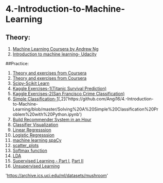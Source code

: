 # 4.-Introduction-to-Machine-Learning

## Theory:
1. [Machine Learning Coursera by Andrew Ng]('https://www.coursera.org/learn/machine-learning')
2. [Introduction to machine learning- Udacity]('https://in.udacity.com/course/intro-to-machine-learning--ud120-india')

##Practice:
1. [Theory and exercises from Coursera]('https://github.com/Angi16/Machine-learning-exercises-coursera')
2. [Theory and exercises from Coursera]('https://github.com/Angi16/Machine-Learning-Exercises')
3. [Scipy-Scikit Learn]('https://github.com/Angi16/4.-Introduction-to-Machine-Learning/tree/master/Scipy-%20scikit%20Learn')
4. [Kaggle Exercises-1(Titanic Survival Prediction)]('https://github.com/Angi16/4.-Introduction-to-Machine-Learning/tree/master/Kaggle%20Exercise-1(Titanic)')
5. [Kaggle Exercises-2(San Francisco Crime Classification)]('https://github.com/Angi16/4.-Introduction-to-Machine-Learning/tree/master/Kaggle%20Exercise-2(San%20Fransisco%20Crime%20Classification)')
6. [Simple Classification-1]('https://github.com/Angi16/4.-Introduction-to-Machine-Learning/blob/master/A%20Simple%20Classification.ipynb')[,2]('https://github.com/Angi16/4.-Introduction-to-Machine-Learning/blob/master/Solving%20A%20Simple%20Classification%20Problem%20with%20Python.ipynb')
7. [Build Recommender System in an Hour]('https://github.com/Angi16/4.-Introduction-to-Machine-Learning/blob/master/Build%20Recommender%20System%20in%20an%20Hour%20-%20Part%202.ipynb')
8. [Classifier Visualization]('https://github.com/Angi16/4.-Introduction-to-Machine-Learning/blob/master/Classifier%20Visualization.ipynb')
9. [Linear Regresssion]('https://github.com/Angi16/4.-Introduction-to-Machine-Learning/blob/master/Simple%20Linear%20Regression.ipynb')
10. [Logistic Regresssion]('https://github.com/Angi16/4.-Introduction-to-Machine-Learning/blob/master/Logistic%20Regression%20in%20Python%20-%20Step%20by%20Step.ipynb')
11. [machine learning spaCy]('https://github.com/Angi16/4.-Introduction-to-Machine-Learning/blob/master/machine%20learning%20spaCy.ipynb')
12. [scatter_plots]('https://github.com/Angi16/4.-Introduction-to-Machine-Learning/blob/master/scatter_plots.ipynb')
13. [Softmax function]('https://github.com/Angi16/4.-Introduction-to-Machine-Learning/blob/master/Softmax%20function.ipynb')
14. [LDA]('https://github.com/Angi16/4.-Introduction-to-Machine-Learning/blob/master/LDA.ipynb')
15. [Supervised Learning - Part I]('https://github.com/Angi16/4.-Introduction-to-Machine-Learning/blob/master/Supervised%20Learning%20-%20Part%20I.ipynb'), [Part II]('https://github.com/Angi16/4.-Introduction-to-Machine-Learning/blob/master/Supervised%20Learning%20-%20Part%20II.ipynb')
16. [Unsupervised Learning]('https://github.com/Angi16/4.-Introduction-to-Machine-Learning/blob/master/Unsupervised%20Learning.ipynb')


'https://archive.ics.uci.edu/ml/datasets/mushroom'
